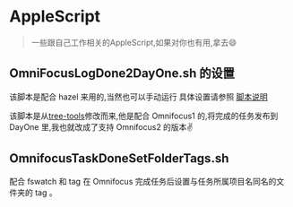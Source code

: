 # AppleScript
>一些跟自己工作相关的AppleScript,如果对你也有用,拿去😄

## OmniFocusLogDone2DayOne.sh 的设置
该脚本是配合 hazel 来用的,当然也可以手动运行
具体设置请参照 [脚本说明](https://github.com/jannerchang/tree-tools/blob/master/OmniFocus%20scripts/Shell%20scripts%20for%20Geektool%20or%20logging/2012-12-10-omnifocus-done-to-DayOne-shellscript.md)

该脚本是从[tree-tools](https://github.com/RobTrew/tree-tools)修改而来,他是配合 Omnifocus1 的,将完成的任务发布到 DayOne 里,我也就改成了支持 Omnifocus2 的版本✌️

## OmnifocusTaskDoneSetFolderTags.sh

配合 fswatch 和 tag 在 Omnifocus 完成任务后设置与任务所属项目名同名的文件夹的 tag 。



